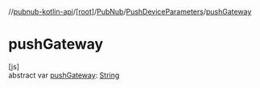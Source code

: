 //[pubnub-kotlin-api](../../../../index.md)/[[root]](../../index.md)/[PubNub](../index.md)/[PushDeviceParameters](index.md)/[pushGateway](push-gateway.md)

# pushGateway

[js]\
abstract var [pushGateway](push-gateway.md): [String](https://kotlinlang.org/api/latest/jvm/stdlib/kotlin/-string/index.html)
